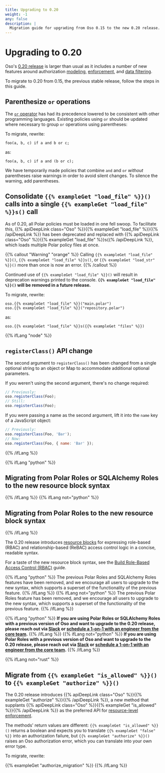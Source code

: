 ```yaml
---
title: Upgrading to 0.20
weight: -1
any: false
description: |
  Migration guide for upgrading from Oso 0.15 to the new 0.20 release.
---
```


# Upgrading to 0.20

Oso's [0.20 release](project/changelogs/2021-09-15) is larger than usual as it
includes a number of new features around authorization [modeling](guides/rbac),
[enforcement](guides/enforcement), and [data filtering](guides/data_filtering).

To migrate to 0.20 from 0.15, the previous stable release, follow the steps in
this guide.

## Parenthesize `or` operations

The [`or` operator](polar-syntax#disjunction-or) has had its precedence lowered
to be consistent with other programming languages. Existing policies using `or`
should be updated where necessary to group `or` operations using parentheses:

To migrate, rewrite:

```polar
foo(a, b, c) if a and b or c;
```

as:

```polar
foo(a, b, c) if a and (b or c);
```

We have temporarily made policies that combine `and` and `or` _without_
parentheses raise warnings in order to avoid silent changes. To silence the
warning, add parentheses.

## Consolidate `{{% exampleGet "load_file" %}}()` calls into a single `{{% exampleGet "load_file" %}}s()` call

As of 0.20, all Polar policies must be loaded in one fell swoop. To facilitate
this,
{{% apiDeepLink class="Oso" %}}{{% exampleGet "load_file" %}}{{% /apiDeepLink %}}
has been deprecated and replaced with
{{% apiDeepLink class="Oso" %}}{{% exampleGet "load_file" %}}s{{% /apiDeepLink %}},
which loads multiple Polar policy files at once.

{{% callout "Warning" "orange" %}}
  Calling `{{% exampleGet "load_file" %}}()`,
  `{{% exampleGet "load_file" %}}s()`, or `{{% exampleGet "load_str" %}}()`
  more than once is now an error.
{{% /callout %}}

Continued use of `{{% exampleGet "load_file" %}}()` will result in deprecation
warnings printed to the console. **`{{% exampleGet "load_file" %}}()` will be
removed in a future release.**

To migrate, rewrite:

```{{% lang %}}
oso.{{% exampleGet "load_file" %}}("main.polar")
oso.{{% exampleGet "load_file" %}}("repository.polar")
```

as:

```{{% lang %}}
oso.{{% exampleGet "load_file" %}}s({{% exampleGet "files" %}})
```

{{% ifLang "node" %}}
  ## `registerClass()` API change

  The second argument to `registerClass()` has been changed from a single
  optional string to an object or Map to accommodate additional optional
  parameters.

  If you weren't using the second argument, there's no change required:

  ```js
  // Previously:
  oso.registerClass(Foo);
  // Still:
  oso.registerClass(Foo);
  ```

  If you were passing a name as the second argument, lift it into the `name` key
  of a JavaScript object:

  ```js
  // Previously:
  oso.registerClass(Foo, 'Bar');
  // Now:
  oso.registerClass(Foo, { name: 'Bar' });
  ```
{{% /ifLang %}}

{{% ifLang "python" %}}
  ## Migrating from Polar Roles or SQLAlchemy Roles to the new resource block syntax
{{% /ifLang %}}
{{% ifLang not="python" %}}
  ## Migrating from Polar Roles to the new resource block syntax
{{% /ifLang %}}

The 0.20 release introduces [resource
blocks](reference/polar/polar-syntax#actor-and-resource-blocks) for expressing
role-based (RBAC) and relationship-based (ReBAC) access control logic in a
concise, readable syntax.

For a taste of the new resource block syntax, see the [Build Role-Based Access
Control (RBAC)](/guides/rbac) guide.

{{% ifLang "python" %}}
  The previous Polar Roles and SQLAlchemy Roles features have been removed, and
  we encourage all users to upgrade to the new syntax, which supports a
  superset of the functionality of the previous feature.
{{% /ifLang %}}
{{% ifLang not="python" %}}
  The previous Polar Roles feature has been removed, and we encourage all users
  to upgrade to the new syntax, which supports a superset of the functionality
  of the previous feature.
{{% /ifLang %}}

{{% ifLang "python" %}}
  **If you are using Polar Roles or SQLAlchemy Roles with a previous version of
  Oso and want to upgrade to the 0.20 release, please reach out via
  [Slack](https://join-slack.osohq.com/) or [schedule a 1-on-1 with an engineer
  from the core team](https://calendly.com/osohq/1-on-1).**
{{% /ifLang %}}
{{% ifLang not="python" %}}
  **If you are using Polar Roles with a previous version of Oso and want to
  upgrade to the 0.20 release, please reach out via
  [Slack](https://join-slack.osohq.com/) or [schedule a 1-on-1 with an engineer
  from the core team](https://calendly.com/osohq/1-on-1).**
{{% /ifLang %}}

{{% ifLang not="rust" %}}
  ## Migrate from `{{% exampleGet "is_allowed" %}}()` to `{{% exampleGet "authorize" %}}()`

  The 0.20 release introduces
  {{% apiDeepLink class="Oso" %}}{{% exampleGet "authorize" %}}{{% /apiDeepLink %}},
  a new method that supplants
  {{% apiDeepLink class="Oso" %}}{{% exampleGet "is_allowed" %}}{{% /apiDeepLink %}}
  as the preferred API for [resource-level
  enforcement](guides/enforcement/resource).

  The methods' return values are different: `{{% exampleGet "is_allowed" %}}()`
  returns a boolean and expects you to translate `{{% exampleGet "false" %}}`
  into an authorization failure, but `{{% exampleGet "authorize" %}}()` raises
  an Oso authorization error, which you can translate into your own error type.

  To migrate, rewrite:

  {{% exampleGet "authorize_migration" %}}
{{% /ifLang %}}
